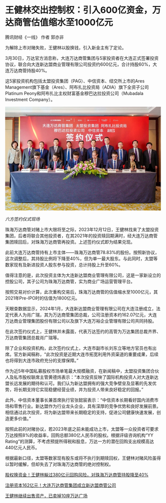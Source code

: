 # 王健林交出控制权：引入600亿资金，万达商管估值缩水至1000亿元

腾讯财经《一线》 作者 郭亦非

为解除上市对赌失败，王健林以股换钱，引入新金主有了定论。

3月30日，万达官方消息称，大连万达商管集团与5家投资者在大连正式签署投资协议，联合向大连新达盟商业管理有限公司投资约600亿元，合计持股60%，大连万达商管持股40%。

这5家投资机构包括太盟投资集团（PAG）、中信资本、纽交所上市的Ares
Management旗下基金（Ares）、阿布扎比投资局（ADIA）旗下全资子公司Platinum
Peony和阿布扎比主权财富基金穆巴达拉投资公司（Mubadala Investment Company）。

![a7a16e6386031522da475cc4e36dc3a5.jpg](https://raw.githubusercontent.com/qqhsx/qqnews_image/main/2024/03/30/王健林交出控制权：引入600亿资金，万达商管估值缩水至1000亿元/a7a16e6386031522da475cc4e36dc3a5.jpg)

_六方签约仪式现场_

珠海万达商管对赌上市大限将至之际，2023年12月12日，王健林找来了太盟投资集团，后者将联合其他投资者，在其2021年的投资赎回期满时，经大连万达商管集团赎回后，对珠海万达商管再投资。上述签约仪式即为结果兑现。

此前大连万达商管持有上市主体——珠海万达商管78.83%的股份。按照新协议，这次调整后，其持股比例将下降至40%，但为单一最大股东。与此同时，太盟等数家现有及新进投资人股东参与投资，总计持股上升至60%。

值得注意的是，此次投资主体为大连新达盟商业管理有限公司，这是一家新设立的控股公司，其子公司为珠海万达商管，实为商业广场运营管理平台。

按照交易对价计算，此次重构交易后，珠海万达商管的估值缩水至1000亿元，其2021年Pre-IPO时的估值为1800亿元。

天眼查数据显示，2024年1月，大连新达盟商业管理有限公司在大连注册成立，法定代表人为肖广瑞，其为万达商管集团总裁，公司注册资本约162.07亿元，大连万达商业管理集团股份有限公司以及旗下大连万裕企业管理有限公司共同持股。

在此次签约仪式上，王健林并未露面，代表万达签约的高管为万达集团总裁齐界、万达商管集团总裁肖广瑞等。

除了企业和投资机构，此次签约仪式上，大连市副市长刘东立等地方官员也有出席。官方新闻稿称，“此次投资是近期大连市拓宽利用外资渠道的重要成果，后续也将得到大连市政府充分的支撑保障。”

作为近5年中国私募股权市场单笔最大规模融资，在新闻稿中，太盟投资集团合伙人及私市股权联席主管黄德炜表示：“本次投资反映了国际机构投资人对大连新达盟长远发展的期待和认可。我们认为新达盟拥有的强大竞争壁垒及显著的先发优势，将长期支持它实现稳健经营业绩，并为投资人带来良好稳定的回报。”

此外，中信资本董事长兼首席执行官张懿宸表示：“中信资本长期看好国内消费市场和零售行业。新达盟作为行业龙头企业，具有深厚的竞争优势和良好发展前景。相信通过此次投资，将为新达盟带来长期稳定的支持，促进公司健康快速发展，创造更多价值。”

按照此前的对赌协议，若2023年底之前未能成功上市，太盟等一众投资者可要求万达按照8%的收益率，回购总额380亿人民币的股权。根据评级咨询机构“YY
Rating”的测算，不考虑预提所得税和股息，万达一方的潜在回购支出规模高达440亿元人民币。

根据最新口径，太盟等数家现有股东或将不执行到期赎回权，王健林对赌风险虽得以暂时缓解，但却失去了对珠海万达商管的绝对控制权。

[股权换资金！王健林躲过380亿元回购风险，对珠海万达商管持股降至40%
](https://news.qq.com/rain/a/20231212A05XT800)

[注册资本162亿元！大连万达商管集团成立新达盟商管公司](https://news.qq.com/rain/a/20240116A0966Y00)

[王健林继续出售资产，已卖掉10座万达广场](https://news.qq.com/rain/a/20240119A09JXV00)

